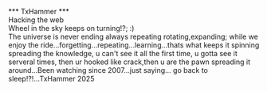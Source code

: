 *** TxHammer *** <br>
Hacking the web<br>
Wheel in the sky keeps on turning!?; :) <br>
The universe is never ending always repeating rotating,expanding; while we enjoy the ride...forgetting...repeating...learning...thats what keeps it spinning spreading the knowledge, u can't see it all the first time, u gotta see it serveral times, then ur hooked like crack,then u are the pawn spreading it around...Been watching since 2007...just saying... go back to sleep!?!...TxHammer 2025
